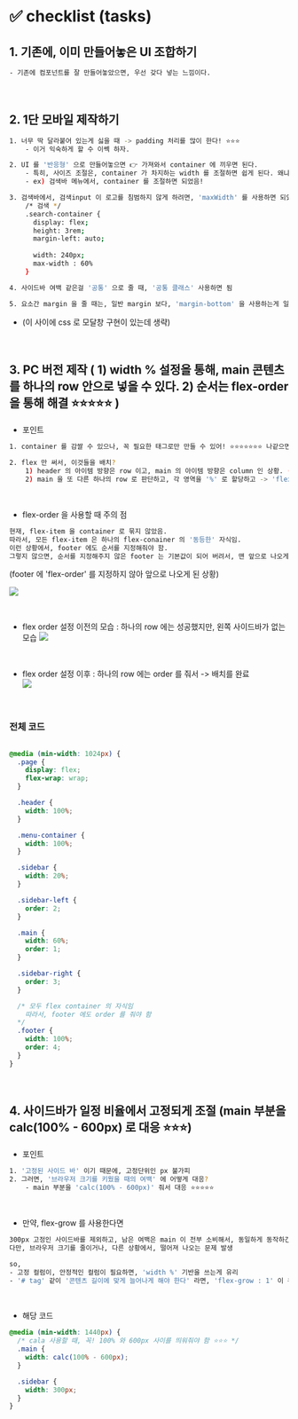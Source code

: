 

# ✅ checklist (tasks)

## 1. 기존에, 이미 만들어놓은 UI 조합하기 
``` bash 
- 기존에 컴포넌트를 잘 만들어놓았으면, 우선 갖다 넣는 느낌이다. 
```



<br>

## 2. 1단 모바일 제작하기 
``` bash 
1. 너무 딱 달라붙어 있는게 싫을 때 -> padding 처리를 많이 한다! ⭐⭐⭐ 
	- 이거 익숙하게 할 수 이쎅 하자. 

2. UI 를 '반응형' 으로 만들어놓으면 👉 가져와서 container 에 끼우면 된다. 
	- 특히, 사이즈 조절은, container 가 차지하는 width 를 조절하면 쉽게 된다. 왜냐면, 이미 반응형으로 만들어 놓았기 때문에 ⭐⭐⭐⭐⭐ 
	- ex) 검색바 메뉴에서, container 를 조절하면 되었음! 

3. 검색바에서, 검색input 이 로고를 침범하지 않게 하려면, 'maxWidth' 를 사용하면 되었음!
	/* 검색 */
	.search-container {
	  display: flex;
	  height: 3rem;
	  margin-left: auto;
	
	  width: 240px;
	  max-width : 60%
	}

4. 사이드바 여백 같은걸 '공통' 으로 줄 때, '공통 클래스' 사용하면 됨 

5. 요소간 margin 을 줄 때는, 일반 margin 보다, 'margin-bottom' 을 사용하는게 일반적
```

- (이 사이에 css 로 모달창 구현이 있는데 생략)


<br>


## 3. PC 버전 제작 ( 1) width % 설정을 통해, main 콘텐츠를 하나의 row 안으로 넣을 수 있다. 2) 순서는 flex-order 을 통해 해결 ⭐⭐⭐⭐⭐ )

- 포인트 
``` bash 
1. container 를 감쌀 수 있으나, 꼭 필요한 태그로만 만들 수 있어! ⭐⭐⭐⭐⭐⭐⭐ 나같으면, container 만 썼을 거 같은데 ⭐⭐⭐⭐⭐⭐⭐ 이게 flex 를 배운 이유 

2. flex 만 써서, 이것들을 배치? 
	1) header 의 아이템 방향은 row 이고, main 의 아이템 방향은 column 인 상황. (서로 방향이 달라서 당황) 
	2) main 을 또 다른 하나의 row 로 판단하고, 각 영역을 '%' 로 할당하고 -> 'flex-order' 속성을 활용해서 해결 ⭐⭐⭐⭐⭐ 
```


<br>

- flex-order 을 사용할 때 주의 점 
``` bash 
현재, flex-item 을 container 로 묶지 않았음. 
따라서, 모든 flex-item 은 하나의 flex-conainer 의 '동등한' 자식임. 
이런 상황에서, footer 에도 순서를 지정해줘야 함. 
그렇지 않으면, 순서를 지정해주지 않은 footer 는 기본값이 되어 버려서, 맨 앞으로 나오게 됨. 
```

(footer 에 'flex-order' 를 지정하지 않아 앞으로 나오게 된 상황) 

![](https://i.imgur.com/92G0NNJ.png)


<br>

- flex order 설정 이전의 모습 : 하나의 row 에는 성공했지만, 왼쪽 사이드바가 없는 모습 
![](https://i.imgur.com/xYKRXe3.png)


<br>

- flex order 설정 이후 :  하나의 row 에는 order 를 줘서 -> 배치를 완료  
![](https://i.imgur.com/Kr01Y1a.png)




<br>

### 전체 코드 
``` css

@media (min-width: 1024px) {
  .page {
    display: flex;
    flex-wrap: wrap;
  }

  .header {
    width: 100%;
  }

  .menu-container {
    width: 100%;
  }

  .sidebar {
    width: 20%;
  }

  .sidebar-left {
    order: 2;
  }

  .main {
    width: 60%;
    order: 1;
  }

  .sidebar-right {
    order: 3;
  }

  /* 모두 flex container 의 자식임 
    따라서, footer 에도 order 를 줘야 함 
  */
  .footer {
    width: 100%;
    order: 4;
  }
}

```


<br>

## 4. 사이드바가 일정 비율에서 고정되게 조절 (main 부분을 calc(100% - 600px) 로 대응 ⭐⭐⭐)
- 포인트 
``` bash 
1. '고정된 사이드 바' 이기 때문에, 고정단위인 px 불가피 
2. 그러면, '브라우저 크기를 키웠을 때의 여백' 에 어떻게 대응? 
	- main 부분을 'calc(100% - 600px)' 줘서 대응 ⭐⭐⭐⭐⭐ 
```

<br>

- 만약, flex-grow 를 사용한다면 
``` bash 
300px 고정인 사이드바를 제외하고, 남은 여백은 main 이 전부 소비해서, 동일하게 동작하긴 함 
다만, 브라우저 크기를 줄이거나, 다른 상황에서, 떨어져 나오는 문제 발생 

so, 
- 고정 컬럼이, 안정적인 컬럼이 필요하면, 'width %' 기반을 쓰는게 유리 
- '# tag' 같이 '콘텐츠 길이에 맞게 늘어나게 해야 한다' 라면, 'flex-grow : 1' 이 유리 
```


<br>


- 해당 코드 
``` css 
@media (min-width: 1440px) {
  /* cala 사용할 때, 꼭! 100% 와 600px 사이를 띄워줘야 함 ⭐⭐⭐ */
  .main {
    width: calc(100% - 600px);
  }

  .sidebar {
    width: 300px;
  }
}
```











